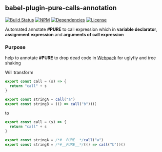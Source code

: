 ## babel-plugin-pure-calls-annotation

[![Build Status](https://img.shields.io/travis/morlay/babel-plugin-pure-calls-annotation.svg?style=flat-square)](https://travis-ci.org/morlay/babel-plugin-pure-calls-annotation)
[![NPM](https://img.shields.io/npm/v/babel-plugin-pure-calls-annotation.svg?style=flat-square)](https://npmjs.org/package/babel-plugin-pure-calls-annotation)
[![Dependencies](https://img.shields.io/david/morlay/babel-plugin-pure-calls-annotation.svg?style=flat-square)](https://david-dm.org/morlay/babel-plugin-pure-calls-annotation)
[![License](https://img.shields.io/npm/l/babel-plugin-pure-calls-annotation.svg?style=flat-square)](https://npmjs.org/package/babel-plugin-pure-calls-annotation)

Automated annotate **#__PURE__** to call expression which in **variable declarator**, 
**assignment expression** and **arguments of call expression**

### Purpose

help to annotate **#__PURE__** to drop dead code in [Webpack](https://github.com/webpack/webpack) 
for uglyfiy and tree shaking


Will transform

```js
export const call = (s) => {
  return "call" + s
}

export const stringA = call("a")
export const stringB = (() => call("b"))()
```

to

```js
export const call = (s) => {
  return "call" + s
}

export const stringA = /*#__PURE__*/call("a")
export const stringB = /*#__PURE__*/(() => call("b"))()
```